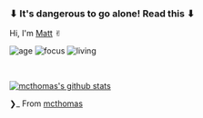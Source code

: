 ### ⬇︎ It's dangerous to go alone! Read this ⬇︎
Hi, I'm [Matt](https://mcthomas.github.io) ✌︎

![age](https://img.shields.io/badge/age-22-darkred)
![focus](https://img.shields.io/badge/focus-software_FF00FF)
![living](https://img.shields.io/badge/living-Madison-darkblue)

<br />

[![mcthomas's github stats](https://imwnk-github-stats.vercel.app/api?username=mcthomas&show_icons=true&title_color=fff&icon_color=800080&text_color=9f9f9f&bg_color=151515)](https://github.com/mcthomas)


❯_ From [mcthomas](https://github.com/mcthomas)
